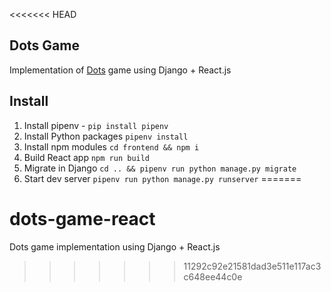 <<<<<<< HEAD
## Dots Game

Implementation of [Dots](<https://en.wikipedia.org/wiki/Dots_(game)>) game using Django + React.js

## Install

1. Install pipenv - `pip install pipenv`
2. Install Python packages `pipenv install`
3. Install npm modules `cd frontend && npm i`
4. Build React app `npm run build`
5. Migrate in Django `cd .. && pipenv run python manage.py migrate`
6. Start dev server `pipenv run python manage.py runserver`
=======
# dots-game-react
Dots game implementation using Django + React.js
>>>>>>> 11292c92e21581dad3e511e117ac3c648ee44c0e
